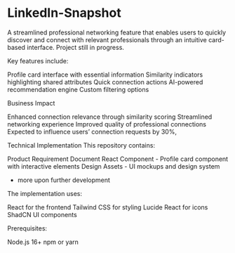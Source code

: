 # LinkedIn-Snapshot
A streamlined professional networking feature that enables users to quickly discover and connect with relevant professionals through an intuitive card-based interface. Project still in progress. 

Key features include:

Profile card interface with essential information
Similarity indicators highlighting shared attributes
Quick connection actions
AI-powered recommendation engine
Custom filtering options

Business Impact

Enhanced connection relevance through similarity scoring
Streamlined networking experience
Improved quality of professional connections
Expected to influence users’ connection requests by 30%,

Technical Implementation
This repository contains:

Product Requirement Document
React Component - Profile card component with interactive elements
Design Assets - UI mockups and design system
+ more upon further development

The implementation uses:

React for the frontend
Tailwind CSS for styling
Lucide React for icons
ShadCN UI components

Prerequisites:

Node.js 16+
npm or yarn

